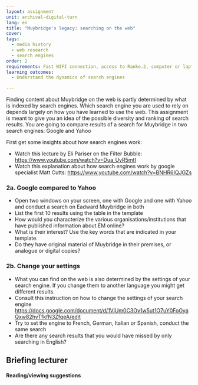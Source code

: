 ```yaml
---
layout: assignment
unit: archival-digital-turn
lang: en
title: "Muybridge's legacy: searching on the web"
cover:
tags:
  - media history
  - web research
  - search engines
order: 2
requirements: Fast WIFI connection, access to Ranke.2, computer or laptop, application on laptop or computer to view video,
learning outcomes:
  - Understand the dynamics of search engines

---
```

Finding content about Muybridge on the web is partly determined by what is indexed by search engines. Which search engine you are used to rely on depends largely on how you have learned to use the web. This assignment is meant to give you an idea of the possible diversity and ranking of search results. You are going to compare results of a search for Muybridge in two search engines: Google and Yahoo

First get some insights about how search engines work:
-  Watch this lecture by Eli Pariser on the Filter Bubble: https://www.youtube.com/watch?v=Dua_UvR5mtI
-  Watch this explanation about how search engines work by google specialist Matt Cutts: https://www.youtube.com/watch?v=BNHR6IQJGZs
<!-- more -->

<!-- briefing-student -->

### 2a. Google compared to Yahoo
<!-- section-contents -->

- Open two windows on your screen, one with Google and one with Yahoo and conduct a search on Eadward Muybridge in both
- List the  first 10 results using the table in the template
- How would you characterize the various organisations/institutions that have published information about EM online?
- What is their interest? Use the key words that are indicated in your template.
- Do they have original material of Muybridge in their premises, or analogue or digital copies?

<!-- section -->
### 2b. Change your settings
<!-- section-contents -->

- What you can find on the web is also determined by the settings of your search engine. If you change them to another language you might get different results.
- Consult this instruction on how to change the settings of your search engine https://docs.google.com/document/d/1ViUm0C3Ov1w5ut1O7uY0FoOyaQxw82hvTfkfN3ZfqeA/edit 
- Try to set the engine to French, German, Italian or Spanish, conduct the same search
- Are there any search results that you would have missed by only searching in English?



<!-- briefing-teacher -->
## Briefing lecturer


#### Reading/viewing  suggestions
